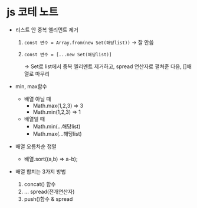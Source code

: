 # js 코테 노트


- 리스트 안 중복 엘리먼트 제거
    1. `const 변수 = Array.from(new Set(해당list))` → 잘 안씀
    2. `const 변수 = [...new Set(해당list)]` 
        
        → Set로 list에서 중복 엘리멘트 제거하고, spread 연산자로 펼쳐준 다음, []배열로 마무리
        
- min, max함수
    - 배열 아닐 때
        - Math.max(1,2,3) ⇒ 3
        - Math.min(1,2,3) ⇒ 1
    - 배열일 때
        - Math.min(...해당list)
        - Math.max(...해당list)
        
- 배열 오름차순 정렬
    - 배열.sort((a,b) ⇒ a-b);

- 배열 합치는 3가지 방법
    1. concat() 함수
    2. ... spread(전개연산자)
    3. push()함수 & spread